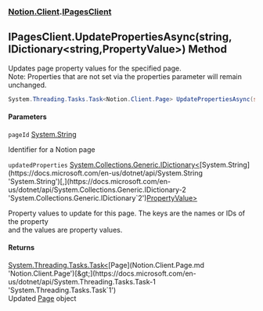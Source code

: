 ### [Notion.Client](Notion.Client.md 'Notion.Client').[IPagesClient](Notion.Client.IPagesClient.md 'Notion.Client.IPagesClient')

## IPagesClient.UpdatePropertiesAsync(string, IDictionary<string,PropertyValue>) Method

Updates page property values for the specified page.  
Note: Properties that are not set via the properties parameter will remain unchanged.

```csharp
System.Threading.Tasks.Task<Notion.Client.Page> UpdatePropertiesAsync(string pageId, System.Collections.Generic.IDictionary<string,Notion.Client.PropertyValue> updatedProperties);
```
#### Parameters

<a name='Notion.Client.IPagesClient.UpdatePropertiesAsync(string,System.Collections.Generic.IDictionary_string,Notion.Client.PropertyValue_).pageId'></a>

`pageId` [System.String](https://docs.microsoft.com/en-us/dotnet/api/System.String 'System.String')

Identifier for a Notion page

<a name='Notion.Client.IPagesClient.UpdatePropertiesAsync(string,System.Collections.Generic.IDictionary_string,Notion.Client.PropertyValue_).updatedProperties'></a>

`updatedProperties` [System.Collections.Generic.IDictionary&lt;](https://docs.microsoft.com/en-us/dotnet/api/System.Collections.Generic.IDictionary-2 'System.Collections.Generic.IDictionary`2')[System.String](https://docs.microsoft.com/en-us/dotnet/api/System.String 'System.String')[,](https://docs.microsoft.com/en-us/dotnet/api/System.Collections.Generic.IDictionary-2 'System.Collections.Generic.IDictionary`2')[PropertyValue](Notion.Client.PropertyValue.md 'Notion.Client.PropertyValue')[&gt;](https://docs.microsoft.com/en-us/dotnet/api/System.Collections.Generic.IDictionary-2 'System.Collections.Generic.IDictionary`2')

Property values to update for this page. The keys are the names or IDs of the property  
and the values are property values.

#### Returns
[System.Threading.Tasks.Task&lt;](https://docs.microsoft.com/en-us/dotnet/api/System.Threading.Tasks.Task-1 'System.Threading.Tasks.Task`1')[Page](Notion.Client.Page.md 'Notion.Client.Page')[&gt;](https://docs.microsoft.com/en-us/dotnet/api/System.Threading.Tasks.Task-1 'System.Threading.Tasks.Task`1')  
Updated [Page](Notion.Client.Page.md 'Notion.Client.Page') object